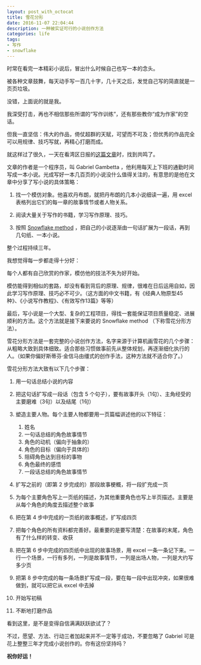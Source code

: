 ```yaml
---
layout: post_with_octocat
title: 雪花分形
date: 2016-11-07 22:04:44
description: 一种被实证可行的小说创作方法
categories: life
tags:
- 写作
- snowflake
---
```


时常在看完一本精彩小说后，冒出什么时候自己也写一本的念头。

被各种文章鼓舞，每天动手写一百几十字，几十天之后，发觉自己写的简直就是一页页垃圾。

没错，上面说的就是我。

我深受打击，再也不相信那些所谓的“写作训练”，还有那些教你“成为作家”的空话。

但我一直坚信：伟大的作品，倚仗超群的天赋，可望而不可及；但优秀的作品完全可以用规律、技巧写就，再精心打磨而成。

就这样过了很久，一天在看湾区日报的[这篇文章](https://medium.com/@gabrielgambetta/how-i-wrote-my-first-novel-during-my-daily-commute-e1d02c9447b9)时，找到共鸣了。

文章的作者是一个程序员，叫 Gabriel Gambetta ，他利用每天上下班的通勤时间写成一本小说。光成写好一本几百页的小说没什么值得关注的，有意思的是他在文章中分享了写小说的具体策略：

1. 找一个模仿对象。他喜欢丹布朗，就把丹布朗的几本小说细读一遍，用 excel 表格列出它们的每一章的故事情节或者人物关系。

2. 阅读大量关于写作的书籍，学习写作原理、技巧。

3. 按照 [Snowflake method](http://www.advancedfictionwriting.com/articles/snowflake-method/) ，把自己的小说逐渐由一句话扩展为一段话，再到几句纸、一本小说。

整个过程持续三年。

我想觉得每一步都走得十分好：

每个人都有自己欣赏的作家，模仿他的技法不失为好开始。

模仿能得到相似的套路，却没有看到背后的原理、规律，很难在日后运用自如，因此学习写作原理、技巧必不可少。（这方面的中文书籍，有《经典人物原型45种》、《小说写作教程》、《有效写作13篇》等等）

最后，写小说是一个大型、复杂的工程项目，得找一套能保证项目质量稳定、进展顺利的方法。这个方法就是接下来要说的 Snowflake method （下称雪花分形方法）。

雪花分形方法是一套完整的小说创作方法，名字来源于计算机画雪花的几个步骤：从粗略大致到具体细致。适合那些习惯做事前先从整体规划，再逐渐细化执行的人。（如果你偏好斯蒂芬·金信马由缰式的创作手法，这种方法就不适合你了。）

雪花分形方法大致有以下几个步骤：

1. 用一句话总结小说的内容

2. 把这句话扩写成一段话（包含 5 个句子），要有故事开头（1句）、主角经受的主要磨难（3句）以及结尾（1句）

3. 塑造主要人物。每个主要人物都要用一页篇幅讲述他的以下特征：
    1. 姓名
    2. 一句话总结的角色故事情节
    3. 角色的动机（偏向于抽象的）
    4. 角色的目标（偏向于具体的）
    5. 阻碍角色达到目标的事物
    6. 角色最终的感悟
    7. 一段话总结的角色故事情节

4. 扩写之前的（即第 2 步完成的）那段故事梗概，将一段扩充成一页

5. 为每个主要角色写上一页纸的描述，为其他重要角色也写上半页描述。主要是从每个角色的角度去描述整个故事

6. 把在第 4 步中完成的一页纸的故事概述，扩写成四页

7. 把每个角色的所有资料都完善好。最重要的是要写清楚：在故事的末尾，角色有了什么样的转变、收获

8. 把在第 6 步中完成的四页纸中出现的故事场景，用 excel 一条一条记下来。一行一个场景，一行有多列，一列是故事情节，一列是出场人物，一列是大约写多少页

9. 把第 8 步中完成的每一条场景扩写成一段，要在每一段中出现冲突，如果很难做到，就可以把它从 excel 中去掉

10. 开始写初稿

11. 不断地打磨作品


看到这里，是不是变得自信满满跃跃欲试了？

不过，愿望、方法、行动三者加起来并不一定等于成功，不要忽略了 Gabriel 可是花上整整三年才完成小说创作的。你有这份坚持吗？

**祝你好运！**
